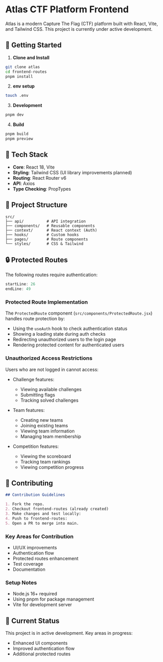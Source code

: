 # Atlas CTF Platform Frontend

Atlas is a modern Capture The Flag (CTF) platform built with React, Vite, and Tailwind CSS. This project is currently under active development.

## 🚦 Getting Started

1. **Clone and Install**

```bash
git clone atlas
cd frontend-routes
pnpm install
```

2. **env setup**

```bash
touch .env
```

3. **Development**

```bash
pnpm dev
```

4. **Build**

```bash
pnpm build
pnpm preview
```

## 📁️ Tech Stack

- **Core**: React 18, Vite
- **Styling**: Tailwind CSS (UI library improvements planned)
- **Routing**: React Router v6
- **API**: Axios
- **Type Checking**: PropTypes

## 📁 Project Structure

```
src/
├── api/          # API integration
├── components/   # Reusable components
├── context/      # React context (Auth)
├── hooks/        # Custom hooks
├── pages/        # Route components
└── styles/       # CSS & Tailwind
```

## 🔒 Protected Routes

The following routes require authentication:

```javascript:src/App.jsx
startLine: 26
endLine: 49
```

### Protected Route Implementation

The `ProtectedRoute` component (`src/components/ProtectedRoute.jsx`) handles route protection by:

- Using the `useAuth` hook to check authentication status
- Showing a loading state during auth checks
- Redirecting unauthorized users to the login page
- Rendering protected content for authenticated users

### Unauthorized Access Restrictions

Users who are not logged in cannot access:

- Challenge features:

  - Viewing available challenges
  - Submitting flags
  - Tracking solved challenges

- Team features:

  - Creating new teams
  - Joining existing teams
  - Viewing team information
  - Managing team membership

- Competition features:
  - Viewing the scoreboard
  - Tracking team rankings
  - Viewing competition progress

## 🤝 Contributing

```markdown
## Contribution Guidelines  

1. Fork the repo.  
2. Checkout frontend-routes (already created)
3. Make changes and test locally:  
4. Push to frontend-routes:  
5. Open a PR to merge into main.  
```

### Key Areas for Contribution

- UI/UX improvements
- Authentication flow
- Protected routes enhancement
- Test coverage
- Documentation

### Setup Notes

- Node.js 16+ required
- Using pnpm for package management
- Vite for development server

## 🔄 Current Status

This project is in active development. Key areas in progress:

- Enhanced UI components
- Improved authentication flow
- Additional protected routes

